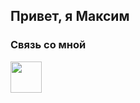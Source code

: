 ## Привет, я Максим  
  






### Связь со мной  
<a href="https://t.me/MVFedchenko" target="_blank">
<img src=https://upload.wikimedia.org/wikipedia/commons/thumb/8/83/Telegram_2019_Logo.svg/800px-Telegram_2019_Logo.svg.png width="50" height="50">
</a>  





